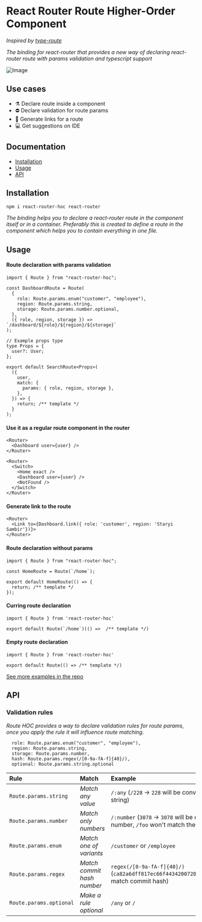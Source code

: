 # React Router Route Higher-Order Component
_Inspired by [type-route](https://github.com/type-route/type-route)_

_The binding for react-router that provides a new way of declaring react-router route with params validation and typescript support_

![Image](https://i.ibb.co/hF7bn5d/out.gif)

## Use cases

- ⚗️ Declare route inside a component
- ⛔️ Declare validation for route params
- 🚀 Generate links for a route
- 💻 Get suggestions on IDE

## Documentation

- [Installation](#installation)
- [Usage](#usage)
- [API](#api)

## Installation

```npm i react-router-hoc react-router```

_The binding helps you to declare a react-router route in the component itself or in a container. Preferably this is created to define a route in the component which helps you to contain everything in one file._

## Usage

#### Route declaration with params validation

```tsx
import { Route } from "react-router-hoc";

const DashboardRoute = Route(
  {
    role: Route.params.enum("customer", "employee"),
    region: Route.params.string,
    storage: Route.params.number.optional,
  },
  ({ role, region, storage }) => `/dashboard/${role}/${region}/${storage}`
);

// Example props type
type Props = {
  user?: User;
};

export default SearchRoute<Props>(
  ({
    user,
    match: {
      params: { role, region, storage },
    },
  }) => {
    return; /** template */
  }
);
```

#### Use it as a regular route component in the router

```tsx
<Router>
  <Dashboard user={user} />
</Router>
```

```tsx
<Router>
  <Switch>
    <Home exact />
    <Dashboard user={user} />
    <NotFound />
  </Switch>
</Router>
```

#### Generate link to the route

```tsx
<Router>
  <Link to={Dashboard.link({ role: 'customer', region: 'Staryi Sambir'})}>
</Router>
```

#### Route declaration without params

```tsx
import { Route } from "react-router-hoc";

const HomeRoute = Route(`/home`);

export default HomeRoute(() => {
  return; /** template */
});
```

#### Curring route declaration

```tsx
import { Route } from 'react-router-hoc'

export default Route(`/home`)(() =>  /** template */)
```

#### Empty route declaration

```tsx
import { Route } from 'react-router-hoc'

export default Route(() => /** template */)
```

[See more examples in the repo](examples)

## API

### Validation rules

_Route HOC provides a way to declare validation rules for route params, once you apply the rule it will influence route matching._

```tsx
  role: Route.params.enum("customer", "employee"),
  region: Route.params.string,
  storage: Route.params.number,
  hash: Route.params.regex(/[0-9a-fA-f]{40}/),
  optional: Route.params.string.optional
```

| Rule                    | Match                      | Example                                                                                   |
| :---------------------- | :------------------------- | :---------------------------------------------------------------------------------------- |
| `Route.params.string`   | _Match any value_          | `/:any` (`/228` -> `228` will be converted to a string)                                   |
| `Route.params.number`   | _Match only numbers_       | `/:number` (`3078` -> `3078` will be converted to a number, `/foo` won't match the route) |
| `Route.params.enum`     | _Match one of variants_    | `/customer` or `/employee`                                                                |
| `Route.params.regex`    | _Match commit hash number_ | `regex(/[0-9a-fA-f]{40}/)` (`ca82a6dff817ec66f44342007202690a93763949` match commit hash) |
| `Route.params.optional` | _Make a rule optional_     | `/any` or `/`                                                                             |
